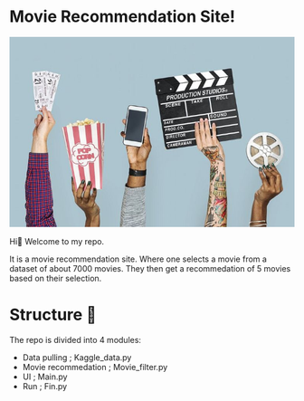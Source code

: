 # Movie Recommendation Site!
![Image](https://github.com/AwendyG/Capstone_project/blob/master/Download%20premium%20image%20of%20Hand%20holding%20entertainment%20objects%20isolated%20about%20blue%20backgrounds%2C%20hands%20up%2C%20people%2C%20smartphone%2C%20and%20ticket%20379436.jpg)


Hi👋
Welcome to my repo.

It is a movie recommendation site.
Where one selects a movie from a dataset of about 7000 movies.
They then get a recommedation of 5 movies based on their selection.

# Structure 🐾

The repo is divided into 4 modules:
- Data pulling ; Kaggle_data.py
- Movie recommedation ; Movie_filter.py
- UI ; Main.py
- Run ; Fin.py
